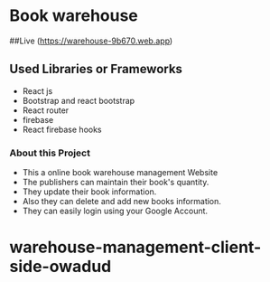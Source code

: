 # Book warehouse

##Live 
(https://warehouse-9b670.web.app)

## Used Libraries or Frameworks
* React js
* Bootstrap and react bootstrap
* React router
* firebase
* React firebase hooks



### About this Project 

* This a online book warehouse management Website
* The publishers can maintain their book's quantity.
* They update their book information.
* Also they can delete and add new books information.
* They can easily login using your Google Account.

# warehouse-management-client-side-owadud
